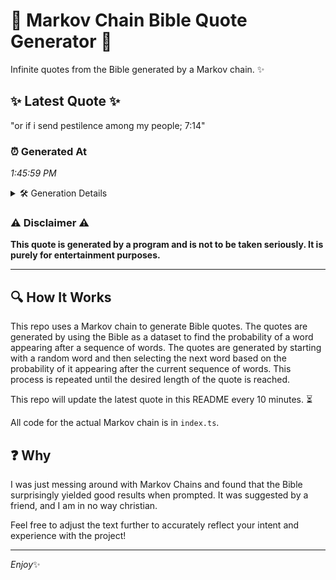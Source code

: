 # 📖 Markov Chain Bible Quote Generator 📖

Infinite quotes from the Bible generated by a Markov chain. ✨

## ✨ Latest Quote ✨
"or if i send pestilence among my people; 7:14"

### ⏰ Generated At
*1:45:59 PM*

<details>
    <summary>🛠️ Generation Details</summary>
    <p>
        <strong>🌱 Seed:</strong> or<br>
        <strong>🔄 Iterations:</strong> 8<br>
        <strong>📜 Context History:</strong><br>[ or ]: if<br>[ or, if ]: i<br>[ or, if, i ]: send<br>[ or, if, i, send ]: pestilence<br>[ or, if, i, send, pestilence ]: among<br>[ or, if, i, send, pestilence, among ]: my<br>[ if, i, send, pestilence, among, my ]: people;<br>[ i, send, pestilence, among, my, people; ]: 7:14<br>
    </p>
</details>

### ⚠️ Disclaimer ⚠️
**This quote is generated by a program and is not to be taken seriously. It is purely for entertainment purposes.**

---

## 🔍 How It Works

This repo uses a Markov chain to generate Bible quotes. The quotes are generated by using the Bible as a dataset to find the probability of a word appearing after a sequence of words. The quotes are generated by starting with a random word and then selecting the next word based on the probability of it appearing after the current sequence of words. This process is repeated until the desired length of the quote is reached.

This repo will update the latest quote in this README every 10 minutes. ⏳

All code for the actual Markov chain is in `index.ts`.

## ❓ Why

I was just messing around with Markov Chains and found that the Bible surprisingly yielded good results when prompted. 
It was suggested by a friend, and I am in no way christian.

Feel free to adjust the text further to accurately reflect your intent and experience with the project!

---

*Enjoy*✨
